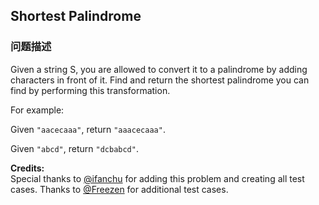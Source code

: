 ## Shortest Palindrome  
### 问题描述

Given a string S, you are allowed to convert it to a palindrome by adding characters in front of it. Find and return the shortest palindrome you can find by performing this transformation.


For example: 

Given `"aacecaaa"`, return `"aaacecaaa"`.

Given `"abcd"`, return `"dcbabcd"`.

**Credits:**<br />Special thanks to [@ifanchu](https://leetcode.com/discuss/user/ifanchu) for adding this problem and creating all test cases. Thanks to [@Freezen](https://leetcode.com/discuss/user/Freezen) for additional test cases.
